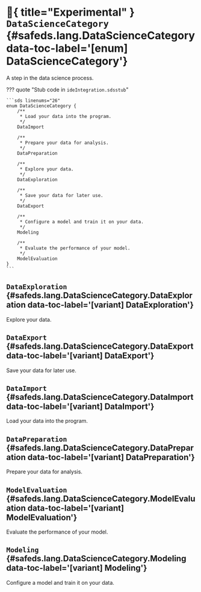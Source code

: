# :test_tube:{ title="Experimental" } <code class="doc-symbol doc-symbol-enum"></code> `DataScienceCategory` {#safeds.lang.DataScienceCategory data-toc-label='[enum] DataScienceCategory'}

A step in the data science process.

??? quote "Stub code in `ideIntegration.sdsstub`"

    ```sds linenums="26"
    enum DataScienceCategory {
        /**
         * Load your data into the program.
         */
        DataImport

        /**
         * Prepare your data for analysis.
         */
        DataPreparation

        /**
         * Explore your data.
         */
        DataExploration

        /**
         * Save your data for later use.
         */
        DataExport

        /**
         * Configure a model and train it on your data.
         */
        Modeling

        /**
         * Evaluate the performance of your model.
         */
        ModelEvaluation
    }
    ```

## <code class="doc-symbol doc-symbol-variant"></code> `DataExploration` {#safeds.lang.DataScienceCategory.DataExploration data-toc-label='[variant] DataExploration'}

Explore your data.

## <code class="doc-symbol doc-symbol-variant"></code> `DataExport` {#safeds.lang.DataScienceCategory.DataExport data-toc-label='[variant] DataExport'}

Save your data for later use.

## <code class="doc-symbol doc-symbol-variant"></code> `DataImport` {#safeds.lang.DataScienceCategory.DataImport data-toc-label='[variant] DataImport'}

Load your data into the program.

## <code class="doc-symbol doc-symbol-variant"></code> `DataPreparation` {#safeds.lang.DataScienceCategory.DataPreparation data-toc-label='[variant] DataPreparation'}

Prepare your data for analysis.

## <code class="doc-symbol doc-symbol-variant"></code> `ModelEvaluation` {#safeds.lang.DataScienceCategory.ModelEvaluation data-toc-label='[variant] ModelEvaluation'}

Evaluate the performance of your model.

## <code class="doc-symbol doc-symbol-variant"></code> `Modeling` {#safeds.lang.DataScienceCategory.Modeling data-toc-label='[variant] Modeling'}

Configure a model and train it on your data.

